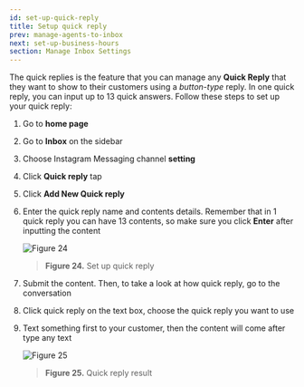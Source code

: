 ```yaml
---
id: set-up-quick-reply
title: Setup quick reply
prev: manage-agents-to-inbox
next: set-up-business-hours
section: Manage Inbox Settings
---
```


The quick replies is the feature that you can manage any **Quick Reply** that they want to show to their customers using a _button-type_ reply. In one quick reply, you can input up to 13 quick answers. Follow these steps to set up your quick reply:

1. Go to **home page**
2. Go to **Inbox** on the sidebar
3. Choose Instagram Messaging channel **setting**
4. Click **Quick reply** tap
5. Click **Add New Quick reply**
6. Enter the quick reply name and contents details. Remember that in 1 quick reply you can have 13 contents, so make sure you click **Enter** after inputting the content

    ![Figure 24](/assets/images/products/kata-omnichat/image24.png)

    > **Figure 24.** Set up quick reply

7. Submit the content. Then, to take a look at how quick reply, go to the conversation
8. Click quick reply on the text box, choose the quick reply you want to use
9. Text something first to your customer, then the content will come after type any text

    ![Figure 25](/assets/images/products/kata-omnichat/image25.png)

    > **Figure 25.** Quick reply result
